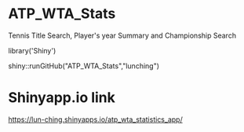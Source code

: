 # ATP_WTA_Stats
Tennis Title Search, Player's year Summary and Championship Search

library('Shiny')

shiny::runGitHub("ATP_WTA_Stats","lunching")

# Shinyapp.io link

https://lun-ching.shinyapps.io/atp_wta_statistics_app/
